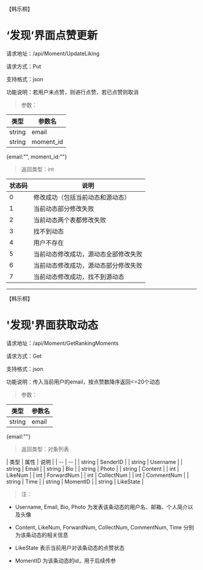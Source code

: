 【韩乐桐】
# ‘发现’界面点赞更新 #
请求地址：/api/Moment/UpdateLiking   

请求方式：Put  

支持格式：json   

功能说明：若用户未点赞，则进行点赞，若已点赞则取消
    


> 参数：   

| 类型 | 参数名 |
| --- | --- |
| string | email |
| string | moment_id |

{email:"", moment_id:""}


> 返回类型：int  

| 状态码 | 说明 |
| -- | -- |
| 0 | 修改成功（包括当前动态和源动态） |
| 1 | 当前动态部分修改失败 |
| 2 | 当前动态两个表都修改失败 |
| 3 | 找不到动态 |
| 4 | 用户不存在 |
| 5 | 当前动态修改成功，源动态全部修改失败 |
| 6 | 当前动态修改成功，源动态部分修改失败 |
| 7 | 当前动态修改成功，找不到源动态 |



-----------



【韩乐桐】
# '发现'界面获取动态 #
请求地址：/api/Moment/GetRankingMoments  

请求方式：Get
    
支持格式：json  

功能说明：传入当前用户的email，按点赞数降序返回<=20个动态    


> 参数：  

| 类型 | 参数名 |
| --- | --- |
| string | email |

{email:""}   


> 返回类型：对象列表  

| 类型 | 属性 | 说明 |
| -- | -- |
| string | SenderID |
| string | Username |
| string | Email |
| string | Bio |
| string | Photo |
| string | Content |
| int | LikeNum |
| int | ForwardNum |
| int | CollectNum |
| int | CommentNum |
| string | Time |
| string | MomentID |
| string | LikeState |



>注：
>
- Username, Email, Bio, Photo 为发表该条动态的用户名、邮箱、个人简介以及头像
- Content, LikeNum, ForwardNum, CollectNum, CommentNum, Time 分别为该条动态的相关信息
- LikeState 表示当前用户对该条动态的点赞状态
- MomentID 为该条动态的id，用于后续传参
  
  ​                     
